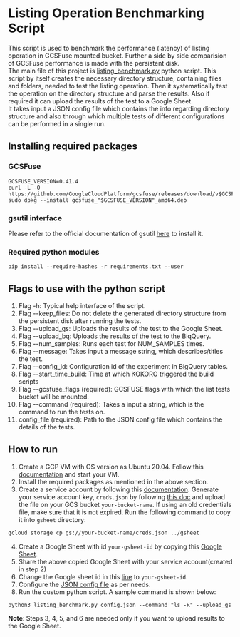 # Listing Operation Benchmarking Script

This script is used to benchmark the performance (latency) of listing operation in GCSFuse mounted bucket. Further a side by side comparision of GCSFuse performance is made with the persistent disk.\
The main file of this project is [listing_benchmark.py](listing_benchmark.py) python script. This script by itself creates the necessary directory structure, containing files and folders, needed to test the listing operation. Then it systematically test the operation on the directory structure and parse the results. Also if required it can upload the results of the test to a Google Sheet.\
It takes input a JSON config file which contains the info regarding directory structure and also through which multiple tests of different configurations can be performed in a single run.

## Installing required packages

### GCSFuse
```
GCSFUSE_VERSION=0.41.4
curl -L -O https://github.com/GoogleCloudPlatform/gcsfuse/releases/download/v$GCSFUSE_VERSION/gcsfuse_"$GCSFUSE_VERSION"_amd64.deb
sudo dpkg --install gcsfuse_"$GCSFUSE_VERSION"_amd64.deb
```

### gsutil interface
Please refer to the official documentation of gsutil [here](https://cloud.google.com/storage/docs/gsutil_install) to install it.

### Required python modules
```
pip install --require-hashes -r requirements.txt --user
```

## Flags to use with the python script
1. Flag -h: Typical help interface of the script.
2. Flag --keep_files: Do not delete the generated directory structure from the persistent disk after running the tests.
3. Flag --upload_gs: Uploads the results of the test to the Google Sheet.
4. Flag --upload_bq: Uploads the results of the test to the BiqQuery.
5. Flag --num_samples: Runs each test for NUM_SAMPLES times.
6. Flag --message: Takes input a message string, which describes/titles the test.
7. Flag --config_id: Configuration id of the experiment in BigQuery tables.
8. Flag --start_time_build: Time at which KOKORO triggered the build scripts
8. Flag --gcsfuse_flags (required): GCSFUSE flags with which the list tests bucket will be mounted.
9. Flag --command (required): Takes a input a string, which is the command to run the tests on.
10. config_file (required): Path to the JSON config file which contains the details of the tests.
## How to run
1. Create a GCP VM with OS version as Ubuntu 20.04. Follow this [documentation](https://cloud.google.com/compute/docs/create-linux-vm-instance) and start your VM.
2. Install the required packages as mentioned in the above section.
3. Create a service account by following this [documentation](https://cloud.google.com/iam/docs/creating-managing-service-accounts). Generate your service account key, `creds.json` by following [this doc](https://cloud.google.com/iam/docs/creating-managing-service-account-keys#iam-service-account-keys-create-console) and upload the file on your GCS bucket `your-bucket-name`. If using an old credentials file, make sure that it is not expired. Run the following command to copy it into `gsheet` directory:
```bash
gcloud storage cp gs://your-bucket-name/creds.json ../gsheet
```
4. Create a Google Sheet with id `your-gsheet-id` by copying this [Google Sheet](https://docs.google.com/spreadsheets/d/1IJIjWuEs7cL6eYqPmlVaEGdclr6MSiaKJdnFXXC5tg8/).
5. Share the above copied Google Sheet with your service account(created in step 2)
6. Change the Google sheet id in this [line](https://github.com/GoogleCloudPlatform/gcsfuse/blob/master/perfmetrics/scripts/gsheet/gsheet.py#L5) to `your-gsheet-id`.
7. Configure the [JSON config file](config.json) as per needs.
8. Run the custom python script. A sample command is shown below:
```
python3 listing_benchmark.py config.json --command "ls -R" --upload_gs
```

**Note**: Steps 3, 4, 5, and 6 are needed only if you want to upload results to the Google Sheet.
